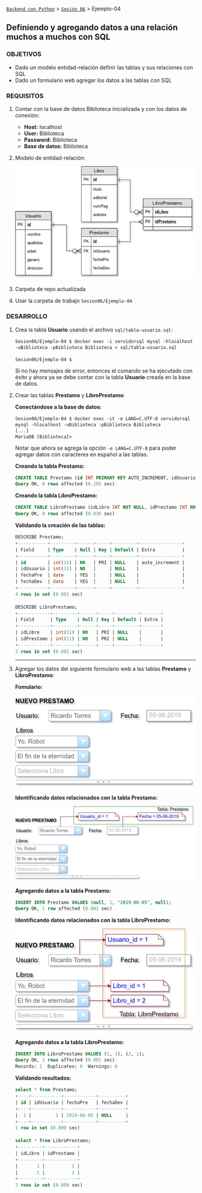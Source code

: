 [`Backend con Python`](../../Readme.md) > [`Sesión 06`](../Readme.md) > Ejemplo-04
## Definiendo y agregando datos a una relación muchos a muchos con SQL

### OBJETIVOS
 - Dado un modelo entidad-relación definir las tablas y sus relaciones con SQL
 - Dado un formulario web agregar los datos a las tablas con SQL

### REQUISITOS
1. Contar con la base de datos Biblioteca inicializada y con los datos de conexión:

   - __Host:__ localhost
   - __User:__ Biblioteca
   - __Password:__ Biblioteca
   - __Base de datos:__ Biblioteca

1. Modelo de entidad-relación:

   ![Diagrama entidad-relación](assets/biblioteca-modelo-er.jpg)

1. Carpeta de repo actualizada
1. Usar la carpeta de trabajo `Sesion06/Ejemplo-04`


### DESARROLLO
1. Crea la tabla __Usuario__ usando el archivo `sql/tabla-usuario.sql`:

   ```console
   Sesion06/Ejemplo-04 $ docker exec -i servidorsql mysql -hlocalhost -uBiblioteca -pBiblioteca Biblioteca < sql/tabla-usuario.sql

   Sesion06/Ejemplo-04 $
   ```
   Si no hay mensajes de error, entonces el comando se ha ejecutado con éxito y ahora ya se debe contar con la tabla __Usuario__ creada en la base de datos.

1. Crear las tablas __Prestamo__ y __LibroPrestamo__:

   __Conectándose a la base de datos:__

    ```console
    Sesion06/Ejemplo-04 $ docker exec -it -e LANG=C.UTF-8 servidorsql mysql -hlocalhost -uBiblioteca -pBiblioteca Biblioteca
    [...]
    MariaDB [Biblioteca]>
    ```
    Notar que ahora se agrega la opción `-e LANG=C.UTF-8` para poder agregar datos con caracteres en español a las tablas.

   __Creando la tabla Prestamo:__

   ```sql
   CREATE TABLE Prestamo (id INT PRIMARY KEY AUTO_INCREMENT, idUsuario INT NOT NULL, fechaPre DATE, fechaDev DATE);
   Query OK, 0 rows affected (0.105 sec)
   ```

   __Creando la tabla LibroPrestamo:__

   ```sql
   CREATE TABLE LibroPrestamo (idLibro INT NOT NULL, idPrestamo INT NOT NULL, PRIMARY KEY (idLibro, idPrestamo));
   Query OK, 0 rows affected (0.036 sec)
   ```

   __Validando la creación de las tablas:__

   ```sql
   DESCRIBE Prestamo;
   +-----------+---------+------+-----+---------+----------------+
   | Field     | Type    | Null | Key | Default | Extra          |
   +-----------+---------+------+-----+---------+----------------+
   | id        | int(11) | NO   | PRI | NULL    | auto_increment |
   | idUsuario | int(11) | NO   |     | NULL    |                |
   | fechaPre  | date    | YES  |     | NULL    |                |
   | fechaDev  | date    | YES  |     | NULL    |                |
   +-----------+---------+------+-----+---------+----------------+
   4 rows in set (0.001 sec)

   DESCRIBE LibroPrestamo;
   +------------+---------+------+-----+---------+-------+
   | Field      | Type    | Null | Key | Default | Extra |
   +------------+---------+------+-----+---------+-------+
   | idLibro    | int(11) | NO   | PRI | NULL    |       |
   | idPrestamo | int(11) | NO   | PRI | NULL    |       |
   +------------+---------+------+-----+---------+-------+
   2 rows in set (0.001 sec)
   ```
   ***

1. Agregar los datos del siguiente formulario web a las tablas __Prestamo__ y __LibroPrestamo__:

   __Fomulario:__

   ![Fomulario](assets/nuevo-prestamo-01.jpg)

   __Identificando datos relacionados con la tabla Prestamo:__

   ![Fomulario](assets/nuevo-prestamo-02.jpg)

   __Agregando datos a la tabla Prestamo:__

   ```sql
   INSERT INTO Prestamo VALUES (null, 1, "2019-06-05", null);
   Query OK, 1 row affected (0.001 sec)
   ```

   __Identificando datos relacionados con la tabla LibroPrestamo:__

   ![Fomulario](assets/nuevo-prestamo-03.jpg)

   __Agregando datos a la tabla LibroPrestamo:__

   ```sql
   INSERT INTO LibroPrestamo VALUES (1, 1), (2, 1);
   Query OK, 2 rows affected (0.001 sec)
   Records: 2  Duplicates: 0  Warnings: 0
   ```

   __Validando resultados:__

   ```sql
   select * from Prestamo;
   +----+-----------+------------+----------+
   | id | idUsuario | fechaPre   | fechaDev |
   +----+-----------+------------+----------+
   |  1 |         1 | 2019-06-05 | NULL     |
   +----+-----------+------------+----------+
   1 row in set (0.000 sec)

   select * from LibroPrestamo;
   +---------+------------+
   | idLibro | idPrestamo |
   +---------+------------+
   |       1 |          1 |
   |       2 |          1 |
   +---------+------------+
   2 rows in set (0.000 sec)
   ```

